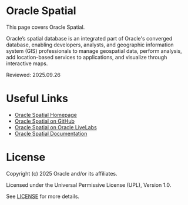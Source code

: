 # Oracle Spatial

This page covers Oracle Spatial.

Oracle’s spatial database is an integrated part of Oracle's converged database, enabling developers, analysts, and geographic information system (GIS) professionals to manage geospatial data, perform analysis, add location-based services to applications, and visualize through interactive maps.

Reviewed: 2025.09.26


# Useful Links

- [Oracle Spatial Homepage](https://www.oracle.com/uk/database/spatial-database/)
- [Oracle Spatial on GitHub](https://github.com/oracle-quickstart/oci-arch-spatial)
- [Oracle Spatial on Oracle LiveLabs](https://apexapps.oracle.com/pls/apex/f?p=133:100:106721875431259::::SEARCH:spatial)
- [Oracle Spatial Documentation](https://docs.oracle.com/en/database/oracle/oracle-database/21/spatl/spatial-concepts.html)


# License

Copyright (c) 2025 Oracle and/or its affiliates.

Licensed under the Universal Permissive License (UPL), Version 1.0.

See [LICENSE](https://github.com/oracle-devrel/technology-engineering/blob/main/LICENSE) for more details.
